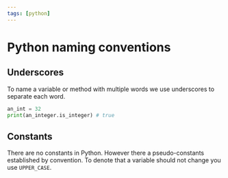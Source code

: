 ```yaml
---
tags: [python]
---
```


# Python naming conventions

## Underscores

To name a variable or method with multiple words we use underscores to separate
each word.

```python
an_int = 32
print(an_integer.is_integer) # true
```

## Constants

There are no constants in Python. However there a pseudo-constants established
by convention. To denote that a variable should not change you use `UPPER_CASE`.
